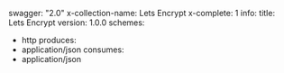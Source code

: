 swagger: "2.0"
x-collection-name: Lets Encrypt
x-complete: 1
info:
  title: Lets Encrypt
  version: 1.0.0
schemes:
- http
produces:
- application/json
consumes:
- application/json